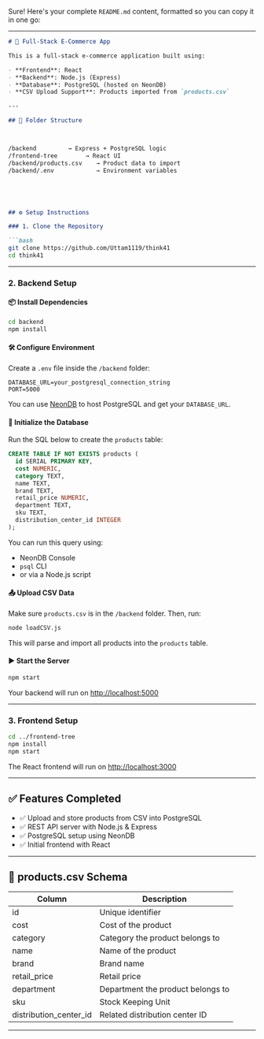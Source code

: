 Sure! Here's your complete `README.md` content, formatted so you can copy it in one go:

---

```markdown
# 🛒 Full-Stack E-Commerce App

This is a full-stack e-commerce application built using:

- **Frontend**: React
- **Backend**: Node.js (Express)
- **Database**: PostgreSQL (hosted on NeonDB)
- **CSV Upload Support**: Products imported from `products.csv`

---

## 📁 Folder Structure



/backend         → Express + PostgreSQL logic
/frontend-tree        → React UI
/backend/products.csv    → Product data to import
/backend/.env            → Environment variables





## ⚙️ Setup Instructions

### 1. Clone the Repository

```bash
git clone https://github.com/Uttam1119/think41
cd think41
````

---

### 2. Backend Setup

#### 📦 Install Dependencies

```bash
cd backend
npm install
```

#### 🛠️ Configure Environment

Create a `.env` file inside the `/backend` folder:

```env
DATABASE_URL=your_postgresql_connection_string
PORT=5000
```

You can use [NeonDB](https://neon.tech/) to host PostgreSQL and get your `DATABASE_URL`.

#### 🧬 Initialize the Database

Run the SQL below to create the `products` table:

```sql
CREATE TABLE IF NOT EXISTS products (
  id SERIAL PRIMARY KEY,
  cost NUMERIC,
  category TEXT,
  name TEXT,
  brand TEXT,
  retail_price NUMERIC,
  department TEXT,
  sku TEXT,
  distribution_center_id INTEGER
);
```

You can run this query using:

* NeonDB Console
* `psql` CLI
* or via a Node.js script

#### 📤 Upload CSV Data

Make sure `products.csv` is in the `/backend` folder. Then, run:

```bash
node loadCSV.js
```

This will parse and import all products into the `products` table.

#### ▶️ Start the Server

```bash
npm start
```

Your backend will run on [http://localhost:5000](http://localhost:5000)

---

### 3. Frontend Setup

```bash
cd ../frontend-tree
npm install
npm start
```

The React frontend will run on [http://localhost:3000](http://localhost:3000)

---

## ✅ Features Completed

* ✅ Upload and store products from CSV into PostgreSQL
* ✅ REST API server with Node.js & Express
* ✅ PostgreSQL setup using NeonDB
* ✅ Initial frontend with React

---

## 📄 products.csv Schema

| Column                   | Description                       |
| ------------------------ | --------------------------------- |
| id                       | Unique identifier                 |
| cost                     | Cost of the product               |
| category                 | Category the product belongs to   |
| name                     | Name of the product               |
| brand                    | Brand name                        |
| retail\_price            | Retail price                      |
| department               | Department the product belongs to |
| sku                      | Stock Keeping Unit                |
| distribution\_center\_id | Related distribution center ID    |

---
